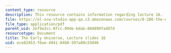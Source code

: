 ```yaml
---
content_type: resource
description: This resource contains information regarding lecture 16.
file: https://ol-ocw-studio-app-qa.s3.amazonaws.com/courses/8-286-the-early-universe-fall-2013/ece82453f6ae494184b0597a80c55046_MIT8_286F13_lec16.pdf
file_type: application/pdf
parent_uid: 2ef9a3cc-0fcc-09de-bdab-80d890fad87d
resourcetype: Document
title: The Early Universe, Lecture slides 16
uid: ece82453-f6ae-4941-84b0-597a80c55046
---
```

